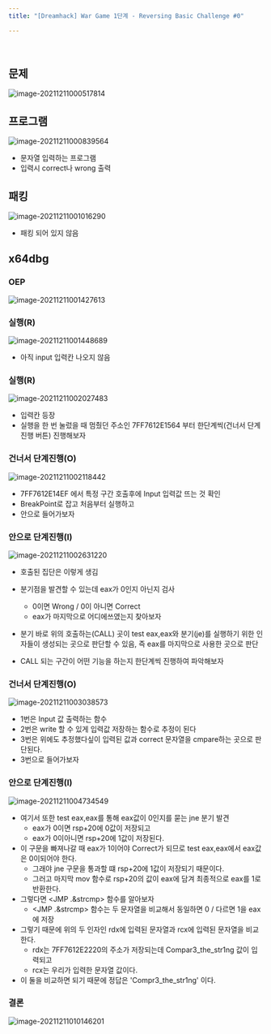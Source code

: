 ```yaml
---
title: "[Dreamhack] War Game 1단계 - Reversing Basic Challenge #0"

---
```


<br>

## 문제

![image-20211211000517814](image-20211211000517814.png)



## 프로그램

![image-20211211000839564](image-20211211000839564.png)

- 문자열 입력하는 프로그램
- 입력시 correct나 wrong 출력



## 패킹

![image-20211211001016290](image-20211211001016290.png)

- 패킹 되어 있지 않음



## x64dbg

### OEP

![image-20211211001427613](image-20211211001427613.png)



### 실행(R)

![image-20211211001448689](image-20211211001448689.png)

- 아직 input 입력칸 나오지 않음



### 실행(R)

![image-20211211002027483](image-20211211002027483.png)

- 입력칸 등장
- 실행을 한 번 눌렀을 때 멈췄던 주소인 7FF7612E1564 부터 한단계씩(건너서 단계진행 버튼) 진행해보자



### 건너서 단계진행(O)

![image-20211211002118442](image-20211211002118442.png)

- 7FF7612E14EF 에서 특정 구간 호출후에 Input 입력값 뜨는 것 확인
- BreakPoint로 잡고 처음부터 실행하고
- 안으로 들어가보자



### 안으로 단계진행(I)

![image-20211211002631220](image-20211211002631220.png)

- 호출된 집단은 이렇게 생김
- 분기점을 발견할 수 있는데 eax가 0인지 아닌지 검사
  - 0이면 Wrong / 0이 아니면 Correct
  - eax가 마지막으로 어디에쓰였는지 찾아보자
- 분기 바로 위의 호출하는(CALL) 곳이 test eax,eax와 분기(je)를 실행하기 위한 인자들이 생성되는 곳으로 판단할 수 있음, 즉 eax를 마지막으로 사용한 곳으로 판단

- CALL 되는 구간이 어떤 기능을 하는지 한단계씩 진행하여 파악해보자



### 건너서 단계진행(O)

![image-20211211003038573](image-20211211003038573.png)

- 1번은 Input 값 출력하는 함수
- 2번은 write 할 수 있게 입력값 저장하는 함수로 추정이 된다
- 3번은 위에도 추정했다싶이 입력된 값과 correct 문자열을 cmpare하는 곳으로 판단된다.
- 3번으로 들어가보자



### 안으로 단계진행(I)

![image-20211211004734549](image-20211211004734549.png)

- 여기서 또한 test eax,eax를 통해 eax값이 0인지를 묻는 jne 분기 발견
  - eax가 0이면 rsp+20에 0값이 저장되고
  - eax가 0이아니면 rsp+20에 1값이 저장된다.
- 이 구문을 빠져나갈 때 eax가 1이어야 Correct가 되므로 test eax,eax에서 eax값은 0이되어야 한다.
  - 그래야 jne 구문을 통과할 떄 rsp+20에 1값이 저장되기 때문이다.
  - 그러고 마지막 mov 함수로 rsp+20의 값이 eax에 담겨 최종적으로 eax를 1로 반환한다.
- 그렇다면 <JMP .&strcmp> 함수를 알아보자
  - <JMP .&strcmp> 함수는 두 문자열을 비교해서 동일하면 0 / 다르면 1을 eax에 저장
- 그렇기 때문에 위의 두 인자인 rdx에 입력된 문자열과 rcx에 입력된 문자열을 비교한다.
  - rdx는 7FF7612E2220의 주소가 저장되는데 Compar3_the_str1ng 값이 입력되고
  - rcx는 우리가 입력한 문자열 값이다.
- 이 둘을 비교하면 되기 때문에 정답은 'Compr3_the_str1ng' 이다.



### 결론

![image-20211211010146201](image-20211211010146201.png)
